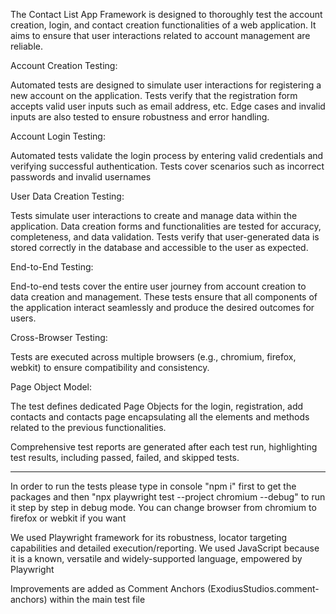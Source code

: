 The Contact List App Framework is designed to thoroughly test the account creation, login, and contact creation functionalities of a web application.
It aims to ensure that user interactions related to account management are reliable.

Account Creation Testing:

Automated tests are designed to simulate user interactions for registering a new account on the application.
Tests verify that the registration form accepts valid user inputs such as email address, etc.
Edge cases and invalid inputs are also tested to ensure robustness and error handling.

Account Login Testing:

Automated tests validate the login process by entering valid credentials and verifying successful authentication.
Tests cover scenarios such as incorrect passwords and invalid usernames

User Data Creation Testing:

Tests simulate user interactions to create and manage data within the application.
Data creation forms and functionalities are tested for accuracy, completeness, and data validation.
Tests verify that user-generated data is stored correctly in the database and accessible to the user as expected.

End-to-End Testing:

End-to-end tests cover the entire user journey from account creation to data creation and management.
These tests ensure that all components of the application interact seamlessly and produce the desired outcomes for users.

Cross-Browser Testing:

Tests are executed across multiple browsers (e.g., chromium, firefox, webkit) to ensure compatibility and consistency.

Page Object Model:

The test defines dedicated Page Objects for the login, registration, add contacts and contacts page encapsulating all the elements and methods related to the previous functionalities.

Comprehensive test reports are generated after each test run, highlighting test results, including passed, failed, and skipped tests.

----------------------------------------------------------------------------------------------------------------------------------------------------------

In order to run the tests please type in console "npm i" first to get the packages and then "npx playwright test --project chromium --debug" to run it step by step in debug mode. You can change browser from chromium to firefox or webkit if you want

We used Playwright framework for its robustness, locator targeting capabilities and detailed execution/reporting. We used JavaScript because it is a known, versatile and widely-supported language, empowered by Playwright

Improvements are added as Comment Anchors (ExodiusStudios.comment-anchors) within the main test file
